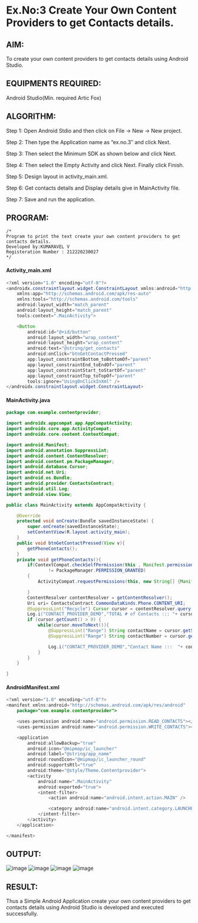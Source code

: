
# Ex.No:3 Create Your Own Content Providers to get Contacts details.


## AIM:

To create your own content providers to get contacts details using Android Studio.

## EQUIPMENTS REQUIRED:

Android Studio(Min. required Artic Fox)

## ALGORITHM:

Step 1: Open Android Stdio and then click on File -> New -> New project.

Step 2: Then type the Application name as “ex.no.3″ and click Next. 

Step 3: Then select the Minimum SDK as shown below and click Next.

Step 4: Then select the Empty Activity and click Next. Finally click Finish.

Step 5: Design layout in activity_main.xml.

Step 6: Get contacts details and Display details give in MainActivity file.

Step 7: Save and run the application.

## PROGRAM:

```
/*
Program to print the text create your own content providers to get contacts details.
Developed by:KUMARAVEL V
Registeration Number : 212220230027
*/
```
#### Activity_main.xml
```java
<?xml version="1.0" encoding="utf-8"?>
<androidx.constraintlayout.widget.ConstraintLayout xmlns:android="http://schemas.android.com/apk/res/android"
    xmlns:app="http://schemas.android.com/apk/res-auto"
    xmlns:tools="http://schemas.android.com/tools"
    android:layout_width="match_parent"
    android:layout_height="match_parent"
    tools:context=".MainActivity">

    <Button
        android:id="@+id/button"
        android:layout_width="wrap_content"
        android:layout_height="wrap_content"
        android:text="@string/get_contacts"
        android:onClick="btnGetContactPressed"
        app:layout_constraintBottom_toBottomOf="parent"
        app:layout_constraintEnd_toEndOf="parent"
        app:layout_constraintStart_toStartOf="parent"
        app:layout_constraintTop_toTopOf="parent"
        tools:ignore="UsingOnClickInXml" />
</androidx.constraintlayout.widget.ConstraintLayout>
```
#### MainActivity.java
```java
package com.example.contentprovider;

import androidx.appcompat.app.AppCompatActivity;
import androidx.core.app.ActivityCompat;
import androidx.core.content.ContextCompat;

import android.Manifest;
import android.annotation.SuppressLint;
import android.content.ContentResolver;
import android.content.pm.PackageManager;
import android.database.Cursor;
import android.net.Uri;
import android.os.Bundle;
import android.provider.ContactsContract;
import android.util.Log;
import android.view.View;

public class MainActivity extends AppCompatActivity {

    @Override
    protected void onCreate(Bundle savedInstanceState) {
        super.onCreate(savedInstanceState);
        setContentView(R.layout.activity_main);
    }
    public void btnGetContactPressed(View v){
        getPhoneContacts();
    }
    private void getPhoneContacts(){
        if(ContextCompat.checkSelfPermission(this , Manifest.permission.READ_CONTACTS)
                != PackageManager.PERMISSION_GRANTED)
        {
            ActivityCompat.requestPermissions(this, new String[] {Manifest.permission.READ_CONTACTS}, 0) ;

        }
        ContentResolver contentResolver = getContentResolver();
        Uri uri= ContactsContract.CommonDataKinds.Phone.CONTENT_URI;
        @SuppressLint("Recycle") Cursor cursor = contentResolver.query(uri, null , null,null,null);
        Log.i("CONTACT_PROVIDER_DEMO","TOTAL # of Contacts ::: "+ cursor.getCount());
        if (cursor.getCount() > 0) {
            while(cursor.moveToNext()){
                @SuppressLint("Range") String contactName = cursor.getString(cursor.getColumnIndex(ContactsContract.CommonDataKinds.Phone.DISPLAY_NAME));
                @SuppressLint("Range") String contactNumber = cursor.getString(cursor.getColumnIndex(ContactsContract.CommonDataKinds.Phone.NUMBER));

                Log.i("CONTACT_PROVIDER_DEMO","Contact Name :::  "+ contactName+"   PH #   :::"+ contactNumber);
            }
        }
    }

}

```
#### AndroidManifest.xml
```java
<?xml version="1.0" encoding="utf-8"?>
<manifest xmlns:android="http://schemas.android.com/apk/res/android"
    package="com.example.contentprovider">

    <uses-permission android:name="android.permission.READ_CONTACTS"></uses-permission>
    <uses-permission android:name="android.permission.WRITE_CONTACTS"></uses-permission>

    <application
        android:allowBackup="true"
        android:icon="@mipmap/ic_launcher"
        android:label="@string/app_name"
        android:roundIcon="@mipmap/ic_launcher_round"
        android:supportsRtl="true"
        android:theme="@style/Theme.Contentprovider">
        <activity
            android:name=".MainActivity"
            android:exported="true">
            <intent-filter>
                <action android:name="android.intent.action.MAIN" />

                <category android:name="android.intent.category.LAUNCHER" />
            </intent-filter>
        </activity>
    </application>

</manifest>
```

## OUTPUT:

![image](https://user-images.githubusercontent.com/65499285/163918016-3edce2f0-6b8c-458f-81c8-5714085c0752.png)
![image](https://user-images.githubusercontent.com/65499285/163917975-46dad8e6-3bf2-4644-aba3-46de3b0fb76b.png)
![image](https://user-images.githubusercontent.com/65499285/163918038-ab4fa551-09f1-4545-8860-4bd696cab70a.png)
![image](https://user-images.githubusercontent.com/65499285/163918046-b7b3bccb-5744-4791-befc-a51c06789380.png)

## RESULT:

Thus a Simple Android Application create your own content providers to get contacts details using Android Studio is developed and executed successfully.

